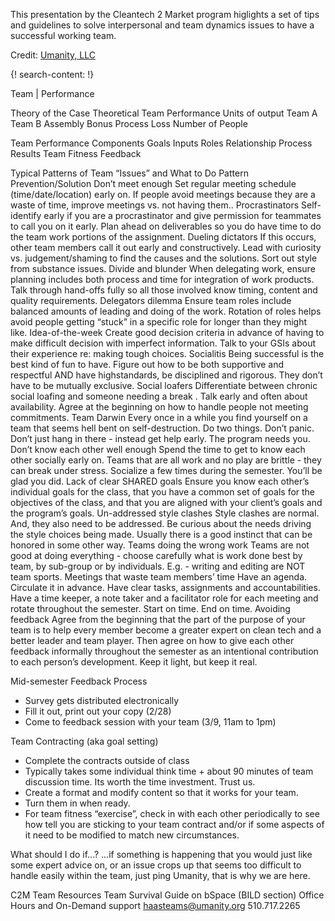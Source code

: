 
This presentation by the Cleantech 2 Market program higlights a set of tips and guidelines to solve interpersonal and team dynamics issues to have a successful working team. 

Credit: [Umanity, LLC](https://www.linkedin.com/company-beta/10904324/)

{! search-content: !}

Team | Performance


Theory of the Case
Theoretical Team Performance
Units of output
Team A
Team B
Assembly Bonus
Process Loss
Number of People


Team Performance Components
Goals
Inputs
Roles
Relationship
Process
Results
Team Fitness
Feedback


Typical Patterns of Team “Issues” and What to Do
Pattern
Prevention/Solution
Don’t meet enough 
Set regular meeting schedule (time/date/location) early on. If people avoid meetings because they are a waste of time, improve meetings vs. not having them..
Procrastinators 
Self-identify early if you are a procrastinator and give permission for teammates to call you on it early. Plan ahead on deliverables so you do have time to do the team work portions of the assignment.
Dueling dictators 
If this occurs, other team members call it out early and constructively. Lead with curiosity vs. judgement/shaming to find the causes and the solutions. Sort out style from substance issues.
Divide and blunder 
When delegating work, ensure planning includes both process and time for integration of work products. Talk through hand-offs fully so all those involved know timing, content and quality requirements.
Delegators dilemma 
Ensure team roles include balanced amounts of leading and doing of the work. Rotation of roles helps avoid people getting “stuck” in a specific role for longer than they might like.
Idea-of-the-week 
Create good decision criteria in advance of having to make difficult decision with imperfect information. Talk to your GSIs about their experience re: making tough choices.
Socialitis 
Being successful is the best kind of fun to have. Figure out how to be both supportive and respectful AND have highstandards, be disciplined and rigorous. They don’t have to be mutually exclusive.
Social loafers 
Differentiate between chronic social loafing and someone needing a break . Talk early and often about availability. Agree at the beginning on how to handle people not meeting commitments.
Team Darwin 
Every once in a while you find yourself on a team that seems hell bent on self-destruction. Do two things. Don’t panic. Don’t just hang in there - instead get help early. The program needs you.
Don’t know each other well enough 
Spend the time to get to know each other socially early on. Teams that are all work and no play are brittle - they can break under stress. Socialize a few times during the semester. You’ll be glad you did.
Lack of clear SHARED goals 
Ensure you know each other’s individual goals for the class, that you have a common set of goals for the objectives of the class, and that you are aligned with your client’s goals and the program’s goals.
Un-addressed style clashes 
Style clashes are normal. And, they also need to be addressed. Be curious about the needs driving the style choices being made. Usually there is a good instinct that can be honored in some other way.
Teams doing the wrong work 
Teams are not good at doing everything - choose carefully what is work done best by team, by sub-group or by individuals. E.g. - writing and editing are NOT team sports.
Meetings that waste team members’ time 
Have an agenda. Circulate it in advance. Have clear tasks, assignments and accountabilities. Have a time keeper, a note taker and a facilitator role for each meeting and rotate throughout the semester. Start on time. End on time. 
Avoiding feedback
Agree from the beginning that the part of the purpose of your team is to help every member become a greater expert on clean tech and a better leader and team player. Then agree on how to give each other feedback informally throughout the semester as an intentional contribution to each person’s development. Keep it light, but keep it real.


Mid-semester Feedback Process
* Survey gets distributed electronically
* Fill it out, print out your copy (2/28)
* Come to feedback session with your team (3/9, 11am to 1pm)


Team Contracting (aka goal setting)
* Complete the contracts outside of class
* Typically takes some individual think time + about 90 minutes of team discussion time. Its worth the time investment. Trust us.
* Create a format and modify content so that it works for your team.
* Turn them in when ready.
* For team fitness “exercise”, check in with each other periodically to see how tell you are sticking to your team contract and/or if some aspects of it need to be modified to match new circumstances.


What should I do if...?
...if something is happening that you would just like some expert advice on, or an issue crops up that seems too difficult to handle easily within the team, just ping Umanity, that is why we are here.



C2M Team Resources
Team Survival Guide on bSpace (BILD section)
Office Hours and On-Demand support
haasteams@umanity.org
510.717.2265
